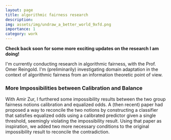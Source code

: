 ```yaml
---
layout: page
title: algorithmic fairness research
description:
img: assets/img/undraw_a_better_world_9xfd.png
importance: 1
category: work
---
```

<b> Check back soon for some more exciting updates on the research I am doing!</b>

I'm currently conducting research in algorithmic fairness, with the Prof. Omer Reingold. I'm (preliminarily) investigating domain adaptation in the context of algorithmic fairness from an information theoretic point of view.

### More Impossibilities between Calibration and Balance

With Amir Zur, I furthered some impossibility results between the two group fairness notions calibration and equalized odds. A (then recent) paper had proposed a way to reconcile the two notions by constructing a classifier that satisfies equalized odds using a calibrated predictor given a single threshold, seemingly violating the impossibility result. Using that paper as inspiration, we added two more necessary conditions to the original impossibility result to reconcile the contradiction.